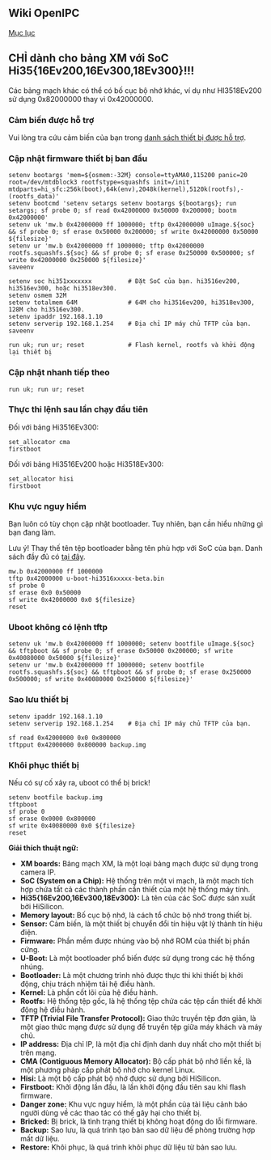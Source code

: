 ## Wiki OpenIPC
[Mục lục](../README.md)

**CHỈ** dành cho bảng XM với SoC Hi35{16Ev200,16Ev300,18Ev300}!!!
------------------------------------------------------------

Các bảng mạch khác có thể có bố cục bộ nhớ khác, ví dụ như HI3518Ev200 sử dụng 0x82000000 thay vì 0x42000000.

### Cảm biến được hỗ trợ

Vui lòng tra cứu cảm biến của bạn trong [danh sách thiết bị được hỗ trợ][1].

### Cập nhật firmware thiết bị ban đầu

```
setenv bootargs 'mem=${osmem:-32M} console=ttyAMA0,115200 panic=20 root=/dev/mtdblock3 rootfstype=squashfs init=/init mtdparts=hi_sfc:256k(boot),64k(env),2048k(kernel),5120k(rootfs),-(rootfs_data)'
setenv bootcmd 'setenv setargs setenv bootargs ${bootargs}; run setargs; sf probe 0; sf read 0x42000000 0x50000 0x200000; bootm 0x42000000'
setenv uk 'mw.b 0x42000000 ff 1000000; tftp 0x42000000 uImage.${soc} && sf probe 0; sf erase 0x50000 0x200000; sf write 0x42000000 0x50000 ${filesize}'
setenv ur 'mw.b 0x42000000 ff 1000000; tftp 0x42000000 rootfs.squashfs.${soc} && sf probe 0; sf erase 0x250000 0x500000; sf write 0x42000000 0x250000 ${filesize}'
saveenv

setenv soc hi351xxxxxxx          # Đặt SoC của bạn. hi3516ev200, hi3516ev300, hoặc hi3518ev300.
setenv osmem 32M
setenv totalmem 64M              # 64M cho hi3516ev200, hi3518ev300, 128M cho hi3516ev300.
setenv ipaddr 192.168.1.10
setenv serverip 192.168.1.254    # Địa chỉ IP máy chủ TFTP của bạn.
saveenv

run uk; run ur; reset            # Flash kernel, rootfs và khởi động lại thiết bị
```

### Cập nhật nhanh tiếp theo

```
run uk; run ur; reset
```

### Thực thi lệnh sau lần chạy đầu tiên

Đối với bảng Hi3516Ev300:
```
set_allocator cma
firstboot
```

Đối với bảng Hi3516Ev200 hoặc Hi3518Ev300:
```
set_allocator hisi
firstboot
```

### Khu vực nguy hiểm

Bạn luôn có tùy chọn cập nhật bootloader. Tuy nhiên, bạn cần hiểu những gì bạn đang làm.

Lưu ý! Thay thế tên tệp bootloader bằng tên phù hợp với SoC của bạn.
Danh sách đầy đủ có [tại đây](https://github.com/OpenIPC/firmware/releases/tag/latest).

```
mw.b 0x42000000 ff 1000000
tftp 0x42000000 u-boot-hi3516xxxxx-beta.bin
sf probe 0
sf erase 0x0 0x50000
sf write 0x42000000 0x0 ${filesize}
reset
```

[1]: guide-supported-devices.md


### Uboot không có lệnh tftp

```
setenv uk 'mw.b 0x42000000 ff 1000000; setenv bootfile uImage.${soc} && tftpboot && sf probe 0; sf erase 0x50000 0x200000; sf write 0x40080000 0x50000 ${filesize}'
setenv ur 'mw.b 0x42000000 ff 1000000; setenv bootfile rootfs.squashfs.${soc} && tftpboot && sf probe 0; sf erase 0x250000 0x500000; sf write 0x40080000 0x250000 ${filesize}'
```


### Sao lưu thiết bị

```
setenv ipaddr 192.168.1.10
setenv serverip 192.168.1.254    # Địa chỉ IP máy chủ TFTP của bạn.

sf read 0x42000000 0x0 0x800000
tftpput 0x42000000 0x800000 backup.img
```


### Khôi phục thiết bị

Nếu có sự cố xảy ra, uboot có thể bị brick!

```
setenv bootfile backup.img
tftpboot
sf probe 0
sf erase 0x0000 0x800000
sf write 0x40080000 0x0 ${filesize}
reset
```

**Giải thích thuật ngữ:**

* **XM boards:** Bảng mạch XM, là một loại bảng mạch được sử dụng trong camera IP.
* **SoC (System on a Chip):** Hệ thống trên một vi mạch, là một mạch tích hợp chứa tất cả các thành phần cần thiết của một hệ thống máy tính.
* **Hi35{16Ev200,16Ev300,18Ev300}:** Là tên của các SoC được sản xuất bởi HiSilicon.
* **Memory layout:** Bố cục bộ nhớ, là cách tổ chức bộ nhớ trong thiết bị.
* **Sensor:** Cảm biến, là một thiết bị chuyển đổi tín hiệu vật lý thành tín hiệu điện.
* **Firmware:** Phần mềm được nhúng vào bộ nhớ ROM của thiết bị phần cứng.
* **U-Boot:** Là một bootloader phổ biến được sử dụng trong các hệ thống nhúng.
* **Bootloader:** Là một chương trình nhỏ được thực thi khi thiết bị khởi động, chịu trách nhiệm tải hệ điều hành.
* **Kernel:** Là phần cốt lõi của hệ điều hành.
* **Rootfs:** Hệ thống tệp gốc, là hệ thống tệp chứa các tệp cần thiết để khởi động hệ điều hành.
* **TFTP (Trivial File Transfer Protocol):** Giao thức truyền tệp đơn giản, là một giao thức mạng được sử dụng để truyền tệp giữa máy khách và máy chủ.
* **IP address:** Địa chỉ IP, là một địa chỉ định danh duy nhất cho một thiết bị trên mạng.
* **CMA (Contiguous Memory Allocator):** Bộ cấp phát bộ nhớ liền kề, là một phương pháp cấp phát bộ nhớ cho kernel Linux.
* **Hisi:** Là một bộ cấp phát bộ nhớ được sử dụng bởi HiSilicon.
* **Firstboot:** Khởi động lần đầu, là lần khởi động đầu tiên sau khi flash firmware.
* **Danger zone:** Khu vực nguy hiểm, là một phần của tài liệu cảnh báo người dùng về các thao tác có thể gây hại cho thiết bị.
* **Bricked:** Bị brick, là tình trạng thiết bị không hoạt động do lỗi firmware.
* **Backup:** Sao lưu, là quá trình tạo bản sao dữ liệu để phòng trường hợp mất dữ liệu.
* **Restore:** Khôi phục, là quá trình khôi phục dữ liệu từ bản sao lưu.






